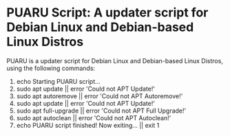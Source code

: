 # PUARU Script: A updater script for Debian Linux and Debian-based Linux Distros
PUARU is a updater script for Debian Linux and Debian-based Linux Distros, using the following commands:
1. echo Starting PUARU script...
2. sudo apt update || error 'Could not APT Update!'
3. sudo apt autoremove || error 'Could not APT Autoremove!'
4. sudo apt update || error 'Could not APT Update!'
5. sudo apt full-upgrade || error 'Could not APT Full Upgrade!'
6. sudo apt autoclean || error 'Could not APT Autoclean!'
7. echo PUARU script finished! Now exiting... || exit 1
